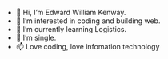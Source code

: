 - 👋 Hi, I’m Edward William Kenway.
- 👀 I’m interested in coding and building web.
- 🌱 I’m currently learning Logistics.
- 💞️ I’m single.
- 📫 Love coding, love infomation technology

